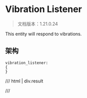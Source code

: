 # Vibration Listener

> 文档版本：1.21.0.24

This entity will respond to vibrations.

## 架构

```mcschema
vibration_listener:
{
}

```

/// html | div.result

///

